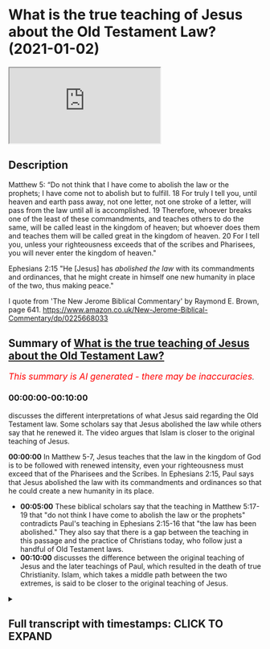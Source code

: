 # What is the true teaching of Jesus about the Old Testament Law? (2021-01-02)

<iframe loading='lazy' allow='autoplay' src='https://www.youtube.com/embed/yhJ_0dVmAEc'></iframe>

## Description

Matthew 5:
“Do not think that I have come to abolish the law or the prophets; I have come not to abolish but to fulfill. 18 For truly I tell you, until heaven and earth pass away, not one letter, not one stroke of a letter, will pass from the law until all is accomplished. 19 Therefore, whoever breaks one of the least of these commandments, and teaches others to do the same, will be called least in the kingdom of heaven; but whoever does them and teaches them will be called great in the kingdom of heaven. 20 For I tell you, unless your righteousness exceeds that of the scribes and Pharisees, you will never enter the kingdom of heaven."

Ephesians 2:15
"He [Jesus] has *abolished the law* with its commandments and ordinances, that he might create in himself one new humanity in place of the two, thus making peace."

I quote from 'The New Jerome Biblical Commentary' by Raymond E. Brown, page 641. <https://www.amazon.co.uk/New-Jerome-Biblical-Commentary/dp/0225668033>

## Summary of [What is the true teaching of Jesus about the Old Testament Law?](https://www.youtube.com/watch?v=yhJ_0dVmAEc)

*<span style="color:red; font-size:125%">This summary is AI generated - there may be inaccuracies</span>. [](/)*

### <a onclick="modifyYTiframeseektime('0')">00:00:00-00:10:00</a>

 discusses the different interpretations of what Jesus said regarding the Old Testament law. Some scholars say that Jesus abolished the law while others say that he renewed it. The video argues that Islam is closer to the original teaching of Jesus.

**<a onclick="modifyYTiframeseektime('0')">00:00:00</a>** In Matthew 5-7, Jesus teaches that the law in the kingdom of God is to be followed with renewed intensity, even your righteousness must exceed that of the Pharisees and the Scribes. In Ephesians 2:15, Paul says that Jesus abolished the law with its commandments and ordinances so that he could create a new humanity in its place.

* **<a onclick="modifyYTiframeseektime('300')">00:05:00</a>** These biblical scholars say that the teaching in Matthew 5:17-19 that "do not think I have come to abolish the law or the prophets" contradicts Paul's teaching in Ephesians 2:15-16 that "the law has been abolished." They also say that there is a gap between the teaching in this passage and the practice of Christians today, who follow just a handful of Old Testament laws.
* **<a onclick="modifyYTiframeseektime('600')">00:10:00</a>** discusses the difference between the original teaching of Jesus and the later teachings of Paul, which resulted in the death of true Christianity. Islam, which takes a middle path between the two extremes, is said to be closer to the original teaching of Jesus.

<details><summary><h2>Full transcript with timestamps: CLICK TO EXPAND</h2></summary>

<a onclick="modifyYTiframeseektime('1')">0:00:01</a> hello and in this episode i want to ask  
<a onclick="modifyYTiframeseektime('4')">0:00:04</a> what is the true teaching of jesus  
<a onclick="modifyYTiframeseektime('7')">0:00:07</a> about the law the jewish lord this  
<a onclick="modifyYTiframeseektime('10')">0:00:10</a> is also called the torah which  
<a onclick="modifyYTiframeseektime('14')">0:00:14</a> was revealed to moses on mount sinai  
<a onclick="modifyYTiframeseektime('17')">0:00:17</a> containing  
<a onclick="modifyYTiframeseektime('18')">0:00:18</a> 613 commandments of the law  
<a onclick="modifyYTiframeseektime('21')">0:00:21</a> and of course jews have looked to to  
<a onclick="modifyYTiframeseektime('23')">0:00:23</a> this uh to obey these commandments  
<a onclick="modifyYTiframeseektime('25')">0:00:25</a> ever since then and what did jesus teach  
<a onclick="modifyYTiframeseektime('28')">0:00:28</a> about  
<a onclick="modifyYTiframeseektime('28')">0:00:28</a> obedience to the the laws because  
<a onclick="modifyYTiframeseektime('31')">0:00:31</a> today's christians  
<a onclick="modifyYTiframeseektime('32')">0:00:32</a> uh obey very few if any of them perhaps  
<a onclick="modifyYTiframeseektime('35')">0:00:35</a> the ten commandments maybe  
<a onclick="modifyYTiframeseektime('36')">0:00:36</a> uh but certainly not all 613  
<a onclick="modifyYTiframeseektime('40')">0:00:40</a> and also uh after looking at what jesus  
<a onclick="modifyYTiframeseektime('42')">0:00:42</a> taught i want to look at what paul  
<a onclick="modifyYTiframeseektime('44')">0:00:44</a> taught in the new testament  
<a onclick="modifyYTiframeseektime('46')">0:00:46</a> and then briefly consider what the quran  
<a onclick="modifyYTiframeseektime('48')">0:00:48</a> has to say  
<a onclick="modifyYTiframeseektime('49')">0:00:49</a> about the matter so if we look at the  
<a onclick="modifyYTiframeseektime('51')">0:00:51</a> gospel of matthew  
<a onclick="modifyYTiframeseektime('53')">0:00:53</a> chapter 5 jesus is presented  
<a onclick="modifyYTiframeseektime('56')">0:00:56</a> as teaching the following verse 17  
<a onclick="modifyYTiframeseektime('59')">0:00:59</a> onwards  
<a onclick="modifyYTiframeseektime('61')">0:01:01</a> do not think that i have come to abolish  
<a onclick="modifyYTiframeseektime('63')">0:01:03</a> the law  
<a onclick="modifyYTiframeseektime('64')">0:01:04</a> or the prophets i have not come to  
<a onclick="modifyYTiframeseektime('66')">0:01:06</a> abolish but to fulfill  
<a onclick="modifyYTiframeseektime('69')">0:01:09</a> for i for truly i tell you until heaven  
<a onclick="modifyYTiframeseektime('71')">0:01:11</a> and earth pass away  
<a onclick="modifyYTiframeseektime('73')">0:01:13</a> not one letter not one stroke of a  
<a onclick="modifyYTiframeseektime('76')">0:01:16</a> letter  
<a onclick="modifyYTiframeseektime('76')">0:01:16</a> will pass from the law until all is  
<a onclick="modifyYTiframeseektime('79')">0:01:19</a> accomplished  
<a onclick="modifyYTiframeseektime('80')">0:01:20</a> therefore whoever breaks one of the  
<a onclick="modifyYTiframeseektime('83')">0:01:23</a> least of these commandments  
<a onclick="modifyYTiframeseektime('84')">0:01:24</a> and teaches others to do the same will  
<a onclick="modifyYTiframeseektime('87')">0:01:27</a> be called  
<a onclick="modifyYTiframeseektime('88')">0:01:28</a> least in the kingdom of heaven but  
<a onclick="modifyYTiframeseektime('91')">0:01:31</a> whoever does them  
<a onclick="modifyYTiframeseektime('92')">0:01:32</a> and teaches them will be called great in  
<a onclick="modifyYTiframeseektime('94')">0:01:34</a> the kingdom of heaven  
<a onclick="modifyYTiframeseektime('96')">0:01:36</a> for i tell you unless your righteousness  
<a onclick="modifyYTiframeseektime('99')">0:01:39</a> exceeds that of the scribes  
<a onclick="modifyYTiframeseektime('101')">0:01:41</a> and pharisees you will never enter the  
<a onclick="modifyYTiframeseektime('104')">0:01:44</a> kingdom of heaven  
<a onclick="modifyYTiframeseektime('106')">0:01:46</a> now this passage is in the famous sermon  
<a onclick="modifyYTiframeseektime('110')">0:01:50</a> on the mount in matthew's gospel that's  
<a onclick="modifyYTiframeseektime('112')">0:01:52</a> matthew 5 through  
<a onclick="modifyYTiframeseektime('113')">0:01:53</a> to 7. so it seems pretty clear there  
<a onclick="modifyYTiframeseektime('115')">0:01:55</a> that the law  
<a onclick="modifyYTiframeseektime('116')">0:01:56</a> in the kingdom of god is to be followed  
<a onclick="modifyYTiframeseektime('119')">0:01:59</a> with a renewed intensity  
<a onclick="modifyYTiframeseektime('121')">0:02:01</a> even your righteousness must exceed that  
<a onclick="modifyYTiframeseektime('122')">0:02:02</a> of the pharisees and the scribes  
<a onclick="modifyYTiframeseektime('125')">0:02:05</a> and until heaven until the physical  
<a onclick="modifyYTiframeseektime('127')">0:02:07</a> passing away of the universe  
<a onclick="modifyYTiframeseektime('129')">0:02:09</a> itself not one jot or tittle  
<a onclick="modifyYTiframeseektime('132')">0:02:12</a> uh in the uh more more literal english  
<a onclick="modifyYTiframeseektime('135')">0:02:15</a> will pass  
<a onclick="modifyYTiframeseektime('136')">0:02:16</a> from the law itself so this means you  
<a onclick="modifyYTiframeseektime('139')">0:02:19</a> know for christians  
<a onclick="modifyYTiframeseektime('140')">0:02:20</a> or disciples of jesus you must obey the  
<a onclick="modifyYTiframeseektime('142')">0:02:22</a> law  
<a onclick="modifyYTiframeseektime('144')">0:02:24</a> now at the end of jesus ministry uh in  
<a onclick="modifyYTiframeseektime('146')">0:02:26</a> his last  
<a onclick="modifyYTiframeseektime('147')">0:02:27</a> uh recorded sermon to the crowds  
<a onclick="modifyYTiframeseektime('150')">0:02:30</a> according to matthew's gospel  
<a onclick="modifyYTiframeseektime('152')">0:02:32</a> this is matthew 23  
<a onclick="modifyYTiframeseektime('155')">0:02:35</a> jesus had this to say as well about the  
<a onclick="modifyYTiframeseektime('157')">0:02:37</a> law  
<a onclick="modifyYTiframeseektime('159')">0:02:39</a> jesus said to the said to the crowds and  
<a onclick="modifyYTiframeseektime('162')">0:02:42</a> to his disciples  
<a onclick="modifyYTiframeseektime('163')">0:02:43</a> the scribes and the pharisees sit on  
<a onclick="modifyYTiframeseektime('166')">0:02:46</a> moses's seat  
<a onclick="modifyYTiframeseektime('168')">0:02:48</a> that means they um they teach the law  
<a onclick="modifyYTiframeseektime('172')">0:02:52</a> therefore do whatever they teach you  
<a onclick="modifyYTiframeseektime('175')">0:02:55</a> and follow it but do not do as they do  
<a onclick="modifyYTiframeseektime('178')">0:02:58</a> for they do not practice what they  
<a onclick="modifyYTiframeseektime('180')">0:03:00</a> preach so here jesus is endorsing the  
<a onclick="modifyYTiframeseektime('182')">0:03:02</a> pharisees interpretation of the torah  
<a onclick="modifyYTiframeseektime('185')">0:03:05</a> and his disciples should follow their  
<a onclick="modifyYTiframeseektime('187')">0:03:07</a> teaching but of course their practice is  
<a onclick="modifyYTiframeseektime('189')">0:03:09</a> hypocritical they they're double  
<a onclick="modifyYTiframeseektime('190')">0:03:10</a> standard  
<a onclick="modifyYTiframeseektime('191')">0:03:11</a> so you don't do that but you practice  
<a onclick="modifyYTiframeseektime('193')">0:03:13</a> and follow what they teach  
<a onclick="modifyYTiframeseektime('195')">0:03:15</a> and then later in the same sermon in  
<a onclick="modifyYTiframeseektime('197')">0:03:17</a> verse 23 jesus  
<a onclick="modifyYTiframeseektime('199')">0:03:19</a> says woe to you scribes and pharisees  
<a onclick="modifyYTiframeseektime('202')">0:03:22</a> hypocrites for you tithe mint dil and  
<a onclick="modifyYTiframeseektime('205')">0:03:25</a> cumin  
<a onclick="modifyYTiframeseektime('206')">0:03:26</a> and have neglected the weightier matters  
<a onclick="modifyYTiframeseektime('209')">0:03:29</a> of the law  
<a onclick="modifyYTiframeseektime('209')">0:03:29</a> justice mercy and faith it is these  
<a onclick="modifyYTiframeseektime('213')">0:03:33</a> you ought to have practiced without  
<a onclick="modifyYTiframeseektime('216')">0:03:36</a> neglecting  
<a onclick="modifyYTiframeseektime('217')">0:03:37</a> the others so here we have the law is  
<a onclick="modifyYTiframeseektime('220')">0:03:40</a> interpreted by in a typical rabbinic  
<a onclick="modifyYTiframeseektime('221')">0:03:41</a> fashion jesus emphasizing some  
<a onclick="modifyYTiframeseektime('223')">0:03:43</a> principles of the torah  
<a onclick="modifyYTiframeseektime('225')">0:03:45</a> over others but he does say don't  
<a onclick="modifyYTiframeseektime('228')">0:03:48</a> neglect the others  
<a onclick="modifyYTiframeseektime('229')">0:03:49</a> so there's no sense here that anything  
<a onclick="modifyYTiframeseektime('231')">0:03:51</a> in the law has been abolished or in any  
<a onclick="modifyYTiframeseektime('233')">0:03:53</a> way  
<a onclick="modifyYTiframeseektime('234')">0:03:54</a> nullified or abrogated at all  
<a onclick="modifyYTiframeseektime('237')">0:03:57</a> um so that's jesus  
<a onclick="modifyYTiframeseektime('240')">0:04:00</a> so let's turn now to paul and see what  
<a onclick="modifyYTiframeseektime('244')">0:04:04</a> he has to say  
<a onclick="modifyYTiframeseektime('245')">0:04:05</a> about the law now paul has a lot to say  
<a onclick="modifyYTiframeseektime('247')">0:04:07</a> on the law in romans particularly in  
<a onclick="modifyYTiframeseektime('249')">0:04:09</a> galatians and  
<a onclick="modifyYTiframeseektime('250')">0:04:10</a> here and there everywhere and there's a  
<a onclick="modifyYTiframeseektime('252')">0:04:12</a> lot of scholarly  
<a onclick="modifyYTiframeseektime('253')">0:04:13</a> argument and controversy about how to  
<a onclick="modifyYTiframeseektime('255')">0:04:15</a> interpret what he means  
<a onclick="modifyYTiframeseektime('257')">0:04:17</a> but i i want to focus on a particular  
<a onclick="modifyYTiframeseektime('259')">0:04:19</a> passage which i think is unambiguous  
<a onclick="modifyYTiframeseektime('262')">0:04:22</a> in paul's letter to the ephesians  
<a onclick="modifyYTiframeseektime('264')">0:04:24</a> chapter 2  
<a onclick="modifyYTiframeseektime('265')">0:04:25</a> verse 15.  
<a onclick="modifyYTiframeseektime('268')">0:04:28</a> where he says about jesus he has  
<a onclick="modifyYTiframeseektime('271')">0:04:31</a> abolished the law  
<a onclick="modifyYTiframeseektime('272')">0:04:32</a> with its commandments and ordinances so  
<a onclick="modifyYTiframeseektime('275')">0:04:35</a> that he might  
<a onclick="modifyYTiframeseektime('276')">0:04:36</a> create in himself one new humanity in  
<a onclick="modifyYTiframeseektime('279')">0:04:39</a> place of the two  
<a onclick="modifyYTiframeseektime('280')">0:04:40</a> thus making peace and so on he's talking  
<a onclick="modifyYTiframeseektime('283')">0:04:43</a> here about how  
<a onclick="modifyYTiframeseektime('285')">0:04:45</a> the the dividing war as you would see it  
<a onclick="modifyYTiframeseektime('287')">0:04:47</a> between jew and gentile has been broken  
<a onclick="modifyYTiframeseektime('289')">0:04:49</a> down or destroyed this barrier has gone  
<a onclick="modifyYTiframeseektime('292')">0:04:52</a> but the point here  
<a onclick="modifyYTiframeseektime('293')">0:04:53</a> for our purposes he has abolished the  
<a onclick="modifyYTiframeseektime('296')">0:04:56</a> law with its commandment and ordinances  
<a onclick="modifyYTiframeseektime('299')">0:04:59</a> this is the mirror image the polar  
<a onclick="modifyYTiframeseektime('301')">0:05:01</a> opposite of what jesus says do not think  
<a onclick="modifyYTiframeseektime('303')">0:05:03</a> i have come to abolish the law  
<a onclick="modifyYTiframeseektime('305')">0:05:05</a> paul says he has come to abolish the law  
<a onclick="modifyYTiframeseektime('307')">0:05:07</a> you you couldn't get it as  
<a onclick="modifyYTiframeseektime('309')">0:05:09</a> uh contrast and contradiction between  
<a onclick="modifyYTiframeseektime('313')">0:05:13</a> matthews jesus um what paul teaches in  
<a onclick="modifyYTiframeseektime('316')">0:05:16</a> ephesians before i come to uh what the  
<a onclick="modifyYTiframeseektime('320')">0:05:20</a> quran  
<a onclick="modifyYTiframeseektime('321')">0:05:21</a> might say on this i just want to share  
<a onclick="modifyYTiframeseektime('323')">0:05:23</a> with you what  
<a onclick="modifyYTiframeseektime('325')">0:05:25</a> um top biblical scholars uh have said or  
<a onclick="modifyYTiframeseektime('328')">0:05:28</a> some top biblical scholars have said  
<a onclick="modifyYTiframeseektime('329')">0:05:29</a> about this very problem  
<a onclick="modifyYTiframeseektime('331')">0:05:31</a> and i want to reference this huge tome  
<a onclick="modifyYTiframeseektime('334')">0:05:34</a> it's called the new jerome biblical  
<a onclick="modifyYTiframeseektime('336')">0:05:36</a> commentary  
<a onclick="modifyYTiframeseektime('337')">0:05:37</a> edited by raymond brown and others this  
<a onclick="modifyYTiframeseektime('339')">0:05:39</a> is actually from my student days at  
<a onclick="modifyYTiframeseektime('341')">0:05:41</a> university  
<a onclick="modifyYTiframeseektime('343')">0:05:43</a> this is a text that i used now this is  
<a onclick="modifyYTiframeseektime('345')">0:05:45</a> not any old commentary  
<a onclick="modifyYTiframeseektime('348')">0:05:48</a> this is a roman catholic commentary and  
<a onclick="modifyYTiframeseektime('350')">0:05:50</a> it contains uh  
<a onclick="modifyYTiframeseektime('352')">0:05:52</a> on the uh inside cover the imprimiter  
<a onclick="modifyYTiframeseektime('355')">0:05:55</a> and primitive is an official declaration  
<a onclick="modifyYTiframeseektime('357')">0:05:57</a> by the roman catholic church  
<a onclick="modifyYTiframeseektime('359')">0:05:59</a> that this is a prude for publication so  
<a onclick="modifyYTiframeseektime('361')">0:06:01</a> this is an official roman catholic  
<a onclick="modifyYTiframeseektime('363')">0:06:03</a> doctrine uh document and on the uh in  
<a onclick="modifyYTiframeseektime('366')">0:06:06</a> the contents page  
<a onclick="modifyYTiframeseektime('368')">0:06:08</a> it has a forward two forwards by two  
<a onclick="modifyYTiframeseektime('371')">0:06:11</a> cardinals of the church so they're the  
<a onclick="modifyYTiframeseektime('373')">0:06:13</a> highest authorities in the church  
<a onclick="modifyYTiframeseektime('375')">0:06:15</a> under the pope cardinal uh martini  
<a onclick="modifyYTiframeseektime('378')">0:06:18</a> and cardinal beer have both written  
<a onclick="modifyYTiframeseektime('380')">0:06:20</a> forwards or introductions  
<a onclick="modifyYTiframeseektime('382')">0:06:22</a> to this so this is a kind of official  
<a onclick="modifyYTiframeseektime('385')">0:06:25</a> roman catholic  
<a onclick="modifyYTiframeseektime('386')">0:06:26</a> text and uh the people on it  
<a onclick="modifyYTiframeseektime('390')">0:06:30</a> uh who are edited raymond brown joseph  
<a onclick="modifyYTiframeseektime('392')">0:06:32</a> it's meyer  
<a onclick="modifyYTiframeseektime('394')">0:06:34</a> are both um catholic priests and raymond  
<a onclick="modifyYTiframeseektime('397')">0:06:37</a> brown i heard lecture  
<a onclick="modifyYTiframeseektime('398')">0:06:38</a> at oxford university once so on this  
<a onclick="modifyYTiframeseektime('401')">0:06:41</a> passage  
<a onclick="modifyYTiframeseektime('402')">0:06:42</a> in matthew's gospel chapter 5  
<a onclick="modifyYTiframeseektime('405')">0:06:45</a> verse 17 onwards i'll just read to you  
<a onclick="modifyYTiframeseektime('408')">0:06:48</a> what  
<a onclick="modifyYTiframeseektime('408')">0:06:48</a> they say because it actually makes  
<a onclick="modifyYTiframeseektime('411')">0:06:51</a> reference to islam as well  
<a onclick="modifyYTiframeseektime('412')">0:06:52</a> fascinating so remember jesus says in  
<a onclick="modifyYTiframeseektime('415')">0:06:55</a> matthew 5  
<a onclick="modifyYTiframeseektime('416')">0:06:56</a> do not think i have come to abolish the  
<a onclick="modifyYTiframeseektime('418')">0:06:58</a> law or the prophets  
<a onclick="modifyYTiframeseektime('420')">0:07:00</a> and these official catholic  
<a onclick="modifyYTiframeseektime('423')">0:07:03</a> biblical scholars say these verses give  
<a onclick="modifyYTiframeseektime('426')">0:07:06</a> the basic  
<a onclick="modifyYTiframeseektime('427')">0:07:07</a> legal principles of the sermon the  
<a onclick="modifyYTiframeseektime('429')">0:07:09</a> sermon on the mount  
<a onclick="modifyYTiframeseektime('431')">0:07:11</a> they are the most controversial verses  
<a onclick="modifyYTiframeseektime('433')">0:07:13</a> in matthew and there is no consensus on  
<a onclick="modifyYTiframeseektime('436')">0:07:16</a> their interpretation  
<a onclick="modifyYTiframeseektime('437')">0:07:17</a> the interpreter must try to state the  
<a onclick="modifyYTiframeseektime('439')">0:07:19</a> problem clearly  
<a onclick="modifyYTiframeseektime('440')">0:07:20</a> and to provide a historically honest  
<a onclick="modifyYTiframeseektime('442')">0:07:22</a> judgment even at the price  
<a onclick="modifyYTiframeseektime('444')">0:07:24</a> of theological tidiness see this is what  
<a onclick="modifyYTiframeseektime('447')">0:07:27</a> i like about these scholars  
<a onclick="modifyYTiframeseektime('449')">0:07:29</a> even though they're committed christians  
<a onclick="modifyYTiframeseektime('450')">0:07:30</a> they're priests they're speaking on  
<a onclick="modifyYTiframeseektime('451')">0:07:31</a> behalf of the church at the highest  
<a onclick="modifyYTiframeseektime('453')">0:07:33</a> levels  
<a onclick="modifyYTiframeseektime('454')">0:07:34</a> they want to be honest okay they're not  
<a onclick="modifyYTiframeseektime('456')">0:07:36</a> trying to cover over or pretend  
<a onclick="modifyYTiframeseektime('459')">0:07:39</a> uh that jesus said something other than  
<a onclick="modifyYTiframeseektime('460')">0:07:40</a> he does and typically in my view  
<a onclick="modifyYTiframeseektime('462')">0:07:42</a> christians tend to  
<a onclick="modifyYTiframeseektime('464')">0:07:44</a> be very try to cover over this passage  
<a onclick="modifyYTiframeseektime('467')">0:07:47</a> and pretend it doesn't say what it  
<a onclick="modifyYTiframeseektime('468')">0:07:48</a> obviously does say  
<a onclick="modifyYTiframeseektime('470')">0:07:50</a> and so let's continue the problem arises  
<a onclick="modifyYTiframeseektime('472')">0:07:52</a> because the plain sense of the words  
<a onclick="modifyYTiframeseektime('475')">0:07:55</a> is that jesus affirms the abiding  
<a onclick="modifyYTiframeseektime('478')">0:07:58</a> validity of the torah  
<a onclick="modifyYTiframeseektime('480')">0:08:00</a> but this contradicts paul e.g  
<a onclick="modifyYTiframeseektime('484')">0:08:04</a> galatians 2 15 16 romans 3 21-31  
<a onclick="modifyYTiframeseektime('489')">0:08:09</a> moreover no major christian church  
<a onclick="modifyYTiframeseektime('492')">0:08:12</a> requires observance of  
<a onclick="modifyYTiframeseektime('493')">0:08:13</a> all 613 precepts of the old testament  
<a onclick="modifyYTiframeseektime('497')">0:08:17</a> law  
<a onclick="modifyYTiframeseektime('498')">0:08:18</a> ethical and ceremonial but only the  
<a onclick="modifyYTiframeseektime('501')">0:08:21</a> ethical commandments such as the  
<a onclick="modifyYTiframeseektime('502')">0:08:22</a> decalogue that's the ten commandments  
<a onclick="modifyYTiframeseektime('505')">0:08:25</a> and the commandments to love god and  
<a onclick="modifyYTiframeseektime('507')">0:08:27</a> neighbor which is in leviticus and  
<a onclick="modifyYTiframeseektime('508')">0:08:28</a> deuteronomy  
<a onclick="modifyYTiframeseektime('510')">0:08:30</a> thus there is a gap between the teaching  
<a onclick="modifyYTiframeseektime('512')">0:08:32</a> here  
<a onclick="modifyYTiframeseektime('513')">0:08:33</a> in this passage in matthew and the  
<a onclick="modifyYTiframeseektime('515')">0:08:35</a> teaching and practice of the churches  
<a onclick="modifyYTiframeseektime('518')">0:08:38</a> the position adopted here is the  
<a onclick="modifyYTiframeseektime('520')">0:08:40</a> following there are  
<a onclick="modifyYTiframeseektime('521')">0:08:41</a> there are contradictions within the new  
<a onclick="modifyYTiframeseektime('524')">0:08:44</a> testament on penultimate matters  
<a onclick="modifyYTiframeseektime('527')">0:08:47</a> by penalty matters they mean on things  
<a onclick="modifyYTiframeseektime('529')">0:08:49</a> that are just not ultimate  
<a onclick="modifyYTiframeseektime('530')">0:08:50</a> importance but just short of that of  
<a onclick="modifyYTiframeseektime('532')">0:08:52</a> secondary ultimate importance  
<a onclick="modifyYTiframeseektime('534')">0:08:54</a> so it's frankly acknowledging that there  
<a onclick="modifyYTiframeseektime('536')">0:08:56</a> are contradictions  
<a onclick="modifyYTiframeseektime('538')">0:08:58</a> and that jesus teaching  
<a onclick="modifyYTiframeseektime('541')">0:09:01</a> in this passage contradicts paul  
<a onclick="modifyYTiframeseektime('546')">0:09:06</a> then just to continue this whole passage  
<a onclick="modifyYTiframeseektime('548')">0:09:08</a> is extraordinary  
<a onclick="modifyYTiframeseektime('550')">0:09:10</a> um and then it says  
<a onclick="modifyYTiframeseektime('553')">0:09:13</a> that the uh the verses in this passage  
<a onclick="modifyYTiframeseektime('557')">0:09:17</a> reflect the outlook of jewish  
<a onclick="modifyYTiframeseektime('559')">0:09:19</a> christianity  
<a onclick="modifyYTiframeseektime('561')">0:09:21</a> which as a separate movement was  
<a onclick="modifyYTiframeseektime('563')">0:09:23</a> eventually defeated  
<a onclick="modifyYTiframeseektime('564')">0:09:24</a> by paulinism paulism is paul's own views  
<a onclick="modifyYTiframeseektime('568')">0:09:28</a> and died out perhaps to be reborn in a  
<a onclick="modifyYTiframeseektime('572')">0:09:32</a> different form  
<a onclick="modifyYTiframeseektime('572')">0:09:32</a> as islam wow that that's quite  
<a onclick="modifyYTiframeseektime('576')">0:09:36</a> quite a confession that the jewish jesus  
<a onclick="modifyYTiframeseektime('578')">0:09:38</a> is teaching  
<a onclick="modifyYTiframeseektime('579')">0:09:39</a> in matthew's gospel uh was ultimately  
<a onclick="modifyYTiframeseektime('582')">0:09:42</a> defeated by paul's teaching in ephesians  
<a onclick="modifyYTiframeseektime('584')">0:09:44</a> the law has been up that's why  
<a onclick="modifyYTiframeseektime('585')">0:09:45</a> christians don't follow the law  
<a onclick="modifyYTiframeseektime('586')">0:09:46</a> uh today they followed just perhaps a  
<a onclick="modifyYTiframeseektime('588')">0:09:48</a> handful of laws from the ten  
<a onclick="modifyYTiframeseektime('590')">0:09:50</a> commandments and ignore all the others  
<a onclick="modifyYTiframeseektime('592')">0:09:52</a> the laws about not eating pork uh the  
<a onclick="modifyYTiframeseektime('594')">0:09:54</a> laws about circumcision  
<a onclick="modifyYTiframeseektime('596')">0:09:56</a> uh the laws about a whole range of  
<a onclick="modifyYTiframeseektime('598')">0:09:58</a> things that they they they consider  
<a onclick="modifyYTiframeseektime('599')">0:09:59</a> this abolish because paul says so  
<a onclick="modifyYTiframeseektime('602')">0:10:02</a> but this original jewish christianity  
<a onclick="modifyYTiframeseektime('606')">0:10:06</a> was eventually defeated by paul's views  
<a onclick="modifyYTiframeseektime('609')">0:10:09</a> and died out  
<a onclick="modifyYTiframeseektime('610')">0:10:10</a> as we know it did perhaps to be reborn  
<a onclick="modifyYTiframeseektime('613')">0:10:13</a> in a different form as islam isn't it  
<a onclick="modifyYTiframeseektime('616')">0:10:16</a> interesting  
<a onclick="modifyYTiframeseektime('617')">0:10:17</a> so they say there's in a sense you one  
<a onclick="modifyYTiframeseektime('619')">0:10:19</a> could say to simplify  
<a onclick="modifyYTiframeseektime('621')">0:10:21</a> that the teaching of jesus here finds  
<a onclick="modifyYTiframeseektime('623')">0:10:23</a> its ultimate uh  
<a onclick="modifyYTiframeseektime('625')">0:10:25</a> presence in today's world in islam  
<a onclick="modifyYTiframeseektime('628')">0:10:28</a> not in the churches isn't that  
<a onclick="modifyYTiframeseektime('630')">0:10:30</a> interesting remember this is an official  
<a onclick="modifyYTiframeseektime('631')">0:10:31</a> roman catholic doctrine  
<a onclick="modifyYTiframeseektime('633')">0:10:33</a> endorsed at the highest levels  
<a onclick="modifyYTiframeseektime('636')">0:10:36</a> um so what does the quran say so  
<a onclick="modifyYTiframeseektime('640')">0:10:40</a> we have two extreme but we have two  
<a onclick="modifyYTiframeseektime('642')">0:10:42</a> extreme views here  
<a onclick="modifyYTiframeseektime('643')">0:10:43</a> at the extremes we have the view on the  
<a onclick="modifyYTiframeseektime('645')">0:10:45</a> one hand of jesus in matthew  
<a onclick="modifyYTiframeseektime('648')">0:10:48</a> that in the kingdom of god which jesus  
<a onclick="modifyYTiframeseektime('650')">0:10:50</a> was calling people to enter remember  
<a onclick="modifyYTiframeseektime('653')">0:10:53</a> this wasn't the old covenant this was  
<a onclick="modifyYTiframeseektime('656')">0:10:56</a> what jesus was preaching if you look at  
<a onclick="modifyYTiframeseektime('657')">0:10:57</a> matthew mark and luke this was the  
<a onclick="modifyYTiframeseektime('659')">0:10:59</a> substance of his message calling people  
<a onclick="modifyYTiframeseektime('661')">0:11:01</a> to believe in the god is bringing a new  
<a onclick="modifyYTiframeseektime('663')">0:11:03</a> thing into being  
<a onclick="modifyYTiframeseektime('665')">0:11:05</a> through the kingdom of god and in that  
<a onclick="modifyYTiframeseektime('668')">0:11:08</a> kingdom  
<a onclick="modifyYTiframeseektime('669')">0:11:09</a> there is an intensified renewed  
<a onclick="modifyYTiframeseektime('671')">0:11:11</a> obedience to the torah  
<a onclick="modifyYTiframeseektime('673')">0:11:13</a> which of course christians don't follow  
<a onclick="modifyYTiframeseektime('675')">0:11:15</a> anymore  
<a onclick="modifyYTiframeseektime('676')">0:11:16</a> paul says the opposite that he has  
<a onclick="modifyYTiframeseektime('679')">0:11:19</a> abolished he  
<a onclick="modifyYTiframeseektime('680')">0:11:20</a> jesus has abolished the law with its  
<a onclick="modifyYTiframeseektime('682')">0:11:22</a> commandments  
<a onclick="modifyYTiframeseektime('683')">0:11:23</a> and what does the quran say well  
<a onclick="modifyYTiframeseektime('686')">0:11:26</a> strangely  
<a onclick="modifyYTiframeseektime('687')">0:11:27</a> it takes a middle path in chapter  
<a onclick="modifyYTiframeseektime('691')">0:11:31</a> 3 verse 50 it has jesus say i have come  
<a onclick="modifyYTiframeseektime('695')">0:11:35</a> to confirm the truth of the torah which  
<a onclick="modifyYTiframeseektime('698')">0:11:38</a> preceded me  
<a onclick="modifyYTiframeseektime('700')">0:11:40</a> and to make some things lawful to you  
<a onclick="modifyYTiframeseektime('702')">0:11:42</a> which used to be  
<a onclick="modifyYTiframeseektime('703')">0:11:43</a> forbidden interesting  
<a onclick="modifyYTiframeseektime('707')">0:11:47</a> so jesus affirms the torah continuing  
<a onclick="modifyYTiframeseektime('709')">0:11:49</a> validity of it  
<a onclick="modifyYTiframeseektime('710')">0:11:50</a> but there are some things which  
<a onclick="modifyYTiframeseektime('714')">0:11:54</a> used to be forbidden that he makes  
<a onclick="modifyYTiframeseektime('717')">0:11:57</a> lawful very interesting so it's neither  
<a onclick="modifyYTiframeseektime('720')">0:12:00</a> the extreme of matthew who says that you  
<a onclick="modifyYTiframeseektime('723')">0:12:03</a> obey all of the law if you're a disciple  
<a onclick="modifyYTiframeseektime('725')">0:12:05</a> of jesus nor paul says you don't obey  
<a onclick="modifyYTiframeseektime('726')">0:12:06</a> any of it  
<a onclick="modifyYTiframeseektime('727')">0:12:07</a> in effect has been abolished but you the  
<a onclick="modifyYTiframeseektime('729')">0:12:09</a> law  
<a onclick="modifyYTiframeseektime('730')">0:12:10</a> is invalid it is still uh in force  
<a onclick="modifyYTiframeseektime('733')">0:12:13</a> some bits and pieces of the law have  
<a onclick="modifyYTiframeseektime('735')">0:12:15</a> been made lawful  
<a onclick="modifyYTiframeseektime('737')">0:12:17</a> to you as to what those uh elements are  
<a onclick="modifyYTiframeseektime('740')">0:12:20</a> that's another subject it seems to be  
<a onclick="modifyYTiframeseektime('744')">0:12:24</a> um a fascinating middle path between the  
<a onclick="modifyYTiframeseektime('747')">0:12:27</a> two  
<a onclick="modifyYTiframeseektime('747')">0:12:27</a> extremes and um i'll leave you  
<a onclick="modifyYTiframeseektime('750')">0:12:30</a> uh to decide what the truth of the  
<a onclick="modifyYTiframeseektime('753')">0:12:33</a> matter is  
<a onclick="modifyYTiframeseektime('755')">0:12:35</a> but what it does show i think quite  
<a onclick="modifyYTiframeseektime('757')">0:12:37</a> clearly is and as the catholic  
<a onclick="modifyYTiframeseektime('759')">0:12:39</a> um commentary admits that christians  
<a onclick="modifyYTiframeseektime('761')">0:12:41</a> today  
<a onclick="modifyYTiframeseektime('762')">0:12:42</a> the churches today overwhelmingly do not  
<a onclick="modifyYTiframeseektime('765')">0:12:45</a> follow  
<a onclick="modifyYTiframeseektime('765')">0:12:45</a> the teaching of the plain teaching of  
<a onclick="modifyYTiframeseektime('767')">0:12:47</a> jesus in matthew's gospel in matthew 5  
<a onclick="modifyYTiframeseektime('769')">0:12:49</a> and matthew 23  
<a onclick="modifyYTiframeseektime('771')">0:12:51</a> they follow the teaching of paul which  
<a onclick="modifyYTiframeseektime('773')">0:12:53</a> basically has  
<a onclick="modifyYTiframeseektime('774')">0:12:54</a> has abolished the law in its and it's in  
<a onclick="modifyYTiframeseektime('776')">0:12:56</a> its entirety  
<a onclick="modifyYTiframeseektime('778')">0:12:58</a> um and and that is a problem for  
<a onclick="modifyYTiframeseektime('781')">0:13:01</a> christianity  
<a onclick="modifyYTiframeseektime('782')">0:13:02</a> islam comes well the quran comes quite  
<a onclick="modifyYTiframeseektime('785')">0:13:05</a> close i think closer to the teaching of  
<a onclick="modifyYTiframeseektime('786')">0:13:06</a> jesus  
<a onclick="modifyYTiframeseektime('788')">0:13:08</a> than christians do they christianity  
<a onclick="modifyYTiframeseektime('791')">0:13:11</a> sorry islam still requires circumcision  
<a onclick="modifyYTiframeseektime('794')">0:13:14</a> it still upholds the law on  
<a onclick="modifyYTiframeseektime('798')">0:13:18</a> the prohibition of eating certain kinds  
<a onclick="modifyYTiframeseektime('800')">0:13:20</a> of food eating blood  
<a onclick="modifyYTiframeseektime('801')">0:13:21</a> eating uh pork and so on that's uh also  
<a onclick="modifyYTiframeseektime('804')">0:13:24</a> taught by james  
<a onclick="modifyYTiframeseektime('805')">0:13:25</a> in the book of acts he upholds that law  
<a onclick="modifyYTiframeseektime('808')">0:13:28</a> uh at the council in acts 15  
<a onclick="modifyYTiframeseektime('810')">0:13:30</a> again christians have ignored that so um  
<a onclick="modifyYTiframeseektime('813')">0:13:33</a> we have a  
<a onclick="modifyYTiframeseektime('814')">0:13:34</a> pretty mess here about what's going on i  
<a onclick="modifyYTiframeseektime('817')">0:13:37</a> think  
<a onclick="modifyYTiframeseektime('817')">0:13:37</a> typically christians ignore the teaching  
<a onclick="modifyYTiframeseektime('819')">0:13:39</a> of matthew and they follow  
<a onclick="modifyYTiframeseektime('821')">0:13:41</a> paul um and the quran interestingly  
<a onclick="modifyYTiframeseektime('824')">0:13:44</a> stands closer to matthew uh and some may  
<a onclick="modifyYTiframeseektime('828')">0:13:48</a> think  
<a onclick="modifyYTiframeseektime('828')">0:13:48</a> closer to the historical jesus but i'll  
<a onclick="modifyYTiframeseektime('830')">0:13:50</a> leave that for you to decide  
<a onclick="modifyYTiframeseektime('832')">0:13:52</a> until next time  

</details>

